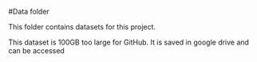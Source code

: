 #Data folder

This folder contains datasets for this project.

This dataset is 100GB too large for GitHub. It is saved in google drive and can be accessed
